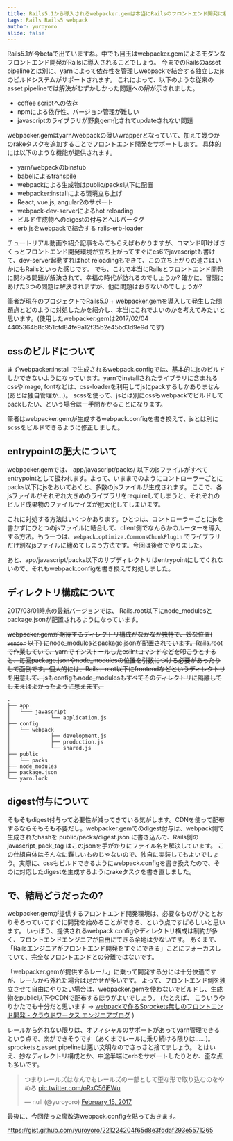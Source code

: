 ```yaml
---
title: Rails5.1から導入されるwebpacker.gemは本当にRailsのフロントエンド開発に福音をもたらすのか?
tags: Rails Rails5 webpack
author: yuroyoro
slide: false
---
```

Rails5.1が今betaで出ていますね。中でも目玉はwebpacker.gemによるモダンなフロントエンド開発がRailsに導入されることでしょう。
今までのRailsのasset pipelineとは別に、yarnによって依存性を管理しwebpackで結合する独立したjsのビルドシステムがサポートされます。
これによって、以下のような従来のasset pipelineでは解決がむずかしかった問題への解が示されました。

- coffee scriptへの依存
- npmによる依存性、バージョン管理が難しい
- javascriptのライブラリが野良gem化されてupdateされない問題

webpacker.gemはyarn/webpackの薄いwrapperとなっていて、加えて幾つかのrakeタスクを追加することでフロントエンド開発をサポートします。
具体的には以下のような機能が提供されます。

- yarn/webpackのbinstub
- babelによるtranspile
- webpackによる生成物はpublic/packs以下に配置
- webpacker:installによる環境立ち上げ
- React, vue.js, angular2のサポート
- webpack-dev-serverによるhot reloading
- ビルド生成物へのdigestの付与とヘルパータグ
- erb.jsをwebpackで結合する rails-erb-loader

チュートリアル動画や紹介記事をみてもらえばわかりますが、コマンド叩けばさくっとフロントエンド開発環境が立ち上がってすぐにes6でjavascriptも書けて、dev-server起動すればhot reloadingもできて、この立ち上がりの速さはいかにもRailsといった感じです。
でも、これで本当にRailsとフロントエンド開発に関わる問題が解決されて、幸福の時代が訪れるのでしょうか?
確かに、冒頭にあげた3つの問題は解決されますが、他に問題はおきないのでしょうか?

筆者が現在のプロジェクトでRails5.0 + webpacker.gemを導入して発生した問題点とどのように対処したかを紹介し、本当にこれでよいのかを考えてみたいと思います。(使用したwebpacker.gemは2017/02/04 4405364b8c951cfd84fe9a12f35b2e45bd3d9e9d です)


## cssのビルドについて

まずwebpacker:install で生成されるwebpack.configでは、基本的にjsのビルドしかできないようになっています。yarnでinstallされたライブラリに含まれるcssやimage, fontなどは、css-loaderを利用してjsにpackするしかありません(あとは独自管理か…)。
scssを使って、jsとは別にcssもwebpackでビルドしてpackしたい、という場合は一手間かかることになります。

筆者はwebpacker.gemが生成するwebpack.configを書き換えて、jsとは別にscssをビルドできるように修正しました。

## entrypointの肥大について

webpacker.gemでは、 app/javascript/packs/ 以下のjsファイルがすべてentrypointとして扱われます。よって、いままでのようにコントローラーごとにpacks以下にjsをおいておくと、多数のjsファイルが生成されます。
ここで、各jsファイルがそれぞれ大きめのライブラリをrequireしてしまうと、それぞれのビルド成果物のファイルサイズが肥大化してしまいます。

これに対処する方法はいくつかあります。ひとつは、コントローラーごとにjsを書かずにひとつのjsファイルに結合して、client側でなんらかのルーターを導入する方法。もう一つは、`webpack.optimize.CommonsChunkPlugin` でライブラリだけ別なjsファイルに纏めてしまう方法です。今回は後者でやりました。

あと、app/javascript/packs以下のサブディレクトリはentrypointにしてくれないので、それもwebpack.configを書き換えて対処しました。

## ディレクトリ構成について

2017/03/01時点の最新バージョンでは、 Rails.root以下にnode_modulesとpackage.jsonが配置されるようになっています。

~~webpacker.gemが期待するディレクトリ構成がなかなか独特で、妙な位置( `vendor` 以下) にnode_modulesとpackage.jsonが配置されています。Rails.rootで作業していて、yarnでインストールしたeslintコマンドなどを叩こうとすると、毎回package.jsonやnode_modulesの位置を引数につける必要があったりして面倒です。個人的には、Rails．root以下にfrontendなどというディレクトリを用意して、jsもconfigもnode_modulesもすべてそのディレクトリに隔離してしまえばよかったように思えます。~~

```
.
├── app
│   └─── javascript
│             └── application.js
├── config
│   └── webpack
│             ├── development.js
│             ├── production.js
│             └── shared.js
├── public
│   └── packs
├── node_modules
├── package.json
└── yarn.lock
```

## digest付与について

そもそもdigest付与って必要性が減ってきている気がします。CDNを使って配布するならそもそも不要だし。webpacker.gemでのdigest付与は、webpack側で生成されたhashを public/packs/digest.json に書き込んで、Rails側の javascript_pack_tag はこのjsonを手がかりにファイル名を解決しています。
この仕組自体はそんなに難しいものじゃないので、独自に実装してもよいでしょう。実際に、cssもビルドできるようにwebpack.configを書き換えたので、そのに対応したdigestを生成するようにrakeタスクを書き直しました。

## で、結局どうだったの?

webpacker.gemが提供するフロントエンド開発環境は、必要なものがひととおりそろっていてすぐに開発を始めることができる、という点ですばらしいと思います。
いっぽう、提供されるwebpack.configやディレクトリ構成は制約が多く、フロントエンドエンジニアが自由にできる余地は少ないです。
あくまで、「Railsエンジニアがフロントエンド開発をすぐにできる」ことにフォーカスしていて、完全なフロントエンドとの分離ではないです。

「webpacker.gemが提供するレール」に乗って開発する分には十分快適ですが、レールから外れた場合は足かせが多いです。
よって、フロントエンド側を独立させて自由にやりたい場合は、webpacker.gemを使わないでビルドし、生成物をpublic以下やCDNで配布するほうがよいでしょう。
(たとえば、 こういうやりかたでも十分だと思います -> [webpackで作るSprockets無しのフロントエンド開発 \- クラウドワークス エンジニアブログ](http://engineer.crowdworks.jp/entry/2016/05/24/174511) )

レールから外れない限りは、オフィシャルのサポートがあってyarn管理できるという点で、楽ができそうです（あくまでレールに乗り続ける限りは……)。
sprocketsとasset pipelineは悪い文明なのでさっさと捨てましょう。
とはいえ、妙なディレクトリ構成とか、中途半端にerbをサポートしたりとか、歪な点も多いです。

<blockquote class="twitter-tweet" data-lang="en"><p lang="ja" dir="ltr">つまりレールズはなんでもレールズの一部として歪な形で取り込むのをやめろ <a href="https://t.co/oRxC56jEWu">pic.twitter.com/oRxC56jEWu</a></p>&mdash; null (@yuroyoro) <a href="https://twitter.com/yuroyoro/status/831685757655883776">February 15,  2017</a></blockquote>
<script async src="//platform.twitter.com/widgets.js" charset="utf-8"></script>

最後に、今回使った魔改造webpack.configを貼っておきます。

https://gist.github.com/yuroyoro/221224204f65d8e3fddaf293e5571265


